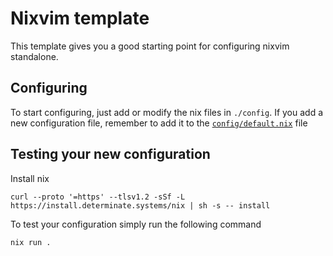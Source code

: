 # Nixvim template

This template gives you a good starting point for configuring nixvim standalone.

## Configuring

To start configuring, just add or modify the nix files in `./config`.
If you add a new configuration file, remember to add it to the
[`config/default.nix`](./config/default.nix) file

## Testing your new configuration
Install nix
```
curl --proto '=https' --tlsv1.2 -sSf -L https://install.determinate.systems/nix | sh -s -- install
```

To test your configuration simply run the following command

```
nix run .
```
